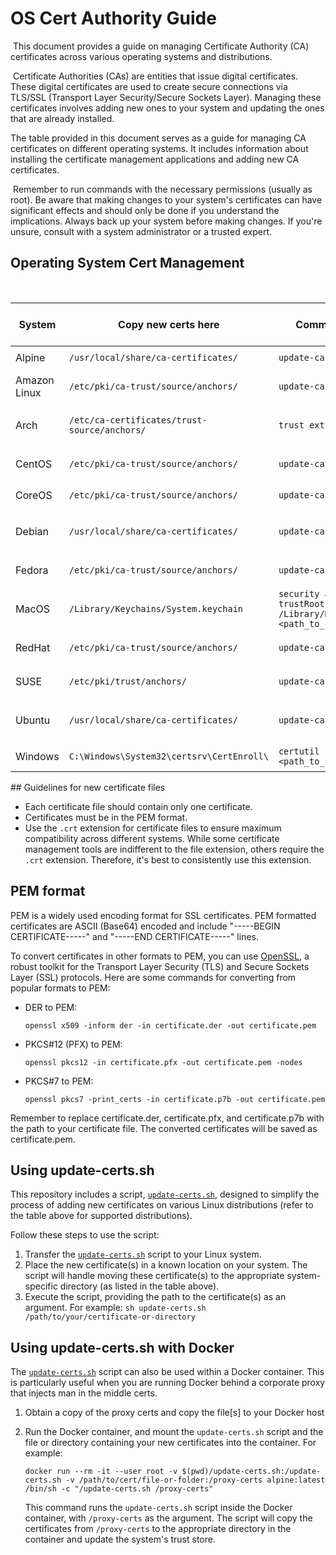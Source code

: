 # OS Cert Authority Guide
​
This document provides a guide on managing Certificate Authority (CA) certificates across various operating systems and distributions.

​
Certificate Authorities (CAs) are entities that issue digital certificates. These digital certificates are used to create secure connections via TLS/SSL (Transport Layer Security/Secure Sockets Layer). Managing these certificates involves adding new ones to your system and updating the ones that are already installed.
​

The table provided in this document serves as a guide for managing CA certificates on different operating systems. It includes information about installing the certificate management applications and adding new CA certificates.

​
Remember to run commands with the necessary permissions (usually as root). Be aware that making changes to your system's certificates can have significant effects and should only be done if you understand the implications. Always back up your system before making changes. If you're unsure, consult with a system administrator or a trusted expert.
​
​
## Operating System Cert Management
​
<table>
    <thead>
        <tr>
            <th>System</th>
            <th>Copy new certs here</th>
            <th>Command to trust new certs</th>
            <th>Install cert management tool</th>
        </tr>
    </thead>
    <tbody>
        <tr>
            <td>Alpine</td>
            <td><code>/usr/local/share/ca-certificates/</code></td>
            <td><code>update-ca-certificates</code></td>
            <td><code>apk add ca-certificates</code></td>
        </tr>
        <tr>
            <td>Amazon Linux</td>
            <td><code>/etc/pki/ca-trust/source/anchors/</code></td>
            <td><code>update-ca-trust extract</code></td>
            <td><code>yum install ca-certificates</code></td>
        </tr>
        <tr>
            <td>Arch</td>
            <td><code>/etc/ca-certificates/trust-source/anchors/</code></td>
            <td><code>trust extract-compat</code></td>
            <td><code>pacman -Sy ca-certificates-utils</code></td>
        </tr>
        <tr>
            <td>CentOS</td>
            <td><code>/etc/pki/ca-trust/source/anchors/</code></td>
            <td><code>update-ca-trust extract</code></td>
            <td><code>yum install ca-certificates</code></td>
        </tr>
        <tr>
            <td>CoreOS</td>
            <td><code>/etc/pki/ca-trust/source/anchors/</code></td>
            <td><code>update-ca-certificates</code></td>
            <td>Built into the system</td>
        </tr>
        <tr>
            <td>Debian</td>
            <td><code>/usr/local/share/ca-certificates/</code></td>
            <td><code>update-ca-certificates</code></td>
            <td><code>apt-get install -y ca-certificates</code></td>
        </tr>
        <tr>
            <td>Fedora</td>
            <td><code>/etc/pki/ca-trust/source/anchors/</code></td>
            <td><code>update-ca-trust extract</code></td>
            <td><code>dnf install ca-certificates</code></td>
        </tr>
        <tr>
            <td>MacOS</td>
            <td><code>/Library/Keychains/System.keychain</code></td>
            <td><code>security add-trusted-cert -d -r trustRoot -k /Library/Keychains/System.keychain &lt;path_to_cert&gt;</code></td>
            <td>Built into the system</td>
        </tr>
        <tr>
            <td>RedHat</td>
            <td><code>/etc/pki/ca-trust/source/anchors/</code></td>
            <td><code>update-ca-trust extract</code></td>
            <td><code>yum install ca-certificates</code></td>
        </tr>
        <tr>
            <td>SUSE</td>
            <td><code>/etc/pki/trust/anchors/</code></td>
            <td><code>update-ca-certificates</code></td>
            <td><code>zypper install ca-certificates</code></td>
        </tr>
        <tr>
            <td>Ubuntu</td>
            <td><code>/usr/local/share/ca-certificates/</code></td>
            <td><code>update-ca-certificates</code></td>
            <td><code>apt-get install -y ca-certificates</code></td>
        </tr>
        <tr>
            <td>Windows</td>
            <td><code>C:\Windows\System32\certsrv\CertEnroll\</code></td>
            <td><code>certutil -addstore -f "Root" &lt;path_to_cert&gt;</code></td>
            <td>Built into the system</td>
        </tr>
    </tbody>
</table>
## Guidelines for new certificate files

- Each certificate file should contain only one certificate.
- Certificates must be in the PEM format.
- Use the `.crt` extension for certificate files to ensure maximum compatibility across different systems. While some certificate management tools are indifferent to the file extension, others require the `.crt` extension. Therefore, it's best to consistently use this extension.

## PEM format

PEM is a widely used encoding format for SSL certificates. PEM formatted certificates are ASCII (Base64) encoded and include "-----BEGIN CERTIFICATE-----" and "-----END CERTIFICATE-----" lines.

To convert certificates in other formats to PEM, you can use [OpenSSL](https://www.openssl.org/), a robust toolkit for the Transport Layer Security (TLS) and Secure Sockets Layer (SSL) protocols. Here are some commands for converting from popular formats to PEM:

- DER to PEM:
    ```
    openssl x509 -inform der -in certificate.der -out certificate.pem
    ```

- PKCS#12 (PFX) to PEM:
    ```
    openssl pkcs12 -in certificate.pfx -out certificate.pem -nodes
    ```

- PKCS#7 to PEM:
    ```
    openssl pkcs7 -print_certs -in certificate.p7b -out certificate.pem
    ```

Remember to replace certificate.der, certificate.pfx, and certificate.p7b with the path to your certificate file. The converted certificates will be saved as certificate.pem.

## Using update-certs.sh

This repository includes a script, [`update-certs.sh`](./update-certs.sh), designed to simplify the process of adding new certificates on various Linux distributions (refer to the table above for supported distributions).

Follow these steps to use the script:

1. Transfer the [`update-certs.sh`](./update-certs.sh) script to your Linux system.
2. Place the new certificate(s) in a known location on your system. The script will handle moving these certificate(s) to the appropriate system-specific directory (as listed in the table above).
3. Execute the script, providing the path to the certificate(s) as an argument. For example: `sh update-certs.sh /path/to/your/certificate-or-directory`

## Using update-certs.sh with Docker

The [`update-certs.sh`](./update-certs.sh) script can also be used within a Docker container. This is particularly useful when you are running Docker behind a corporate proxy that injects man in the middle certs.

1. Obtain a copy of the proxy certs and copy the file[s] to your Docker host
1. Run the Docker container, and mount the `update-certs.sh` script and the file or directory containing your new certificates into the container. For example:

    ```shell
    docker run --rm -it --user root -v $(pwd)/update-certs.sh:/update-certs.sh -v /path/to/cert/file-or-folder:/proxy-certs alpine:latest /bin/sh -c "/update-certs.sh /proxy-certs"
    ```

    This command runs the `update-certs.sh` script inside the Docker container, with `/proxy-certs` as the argument. The script will copy the certificates from `/proxy-certs` to the appropriate directory in the container and update the system's trust store.
